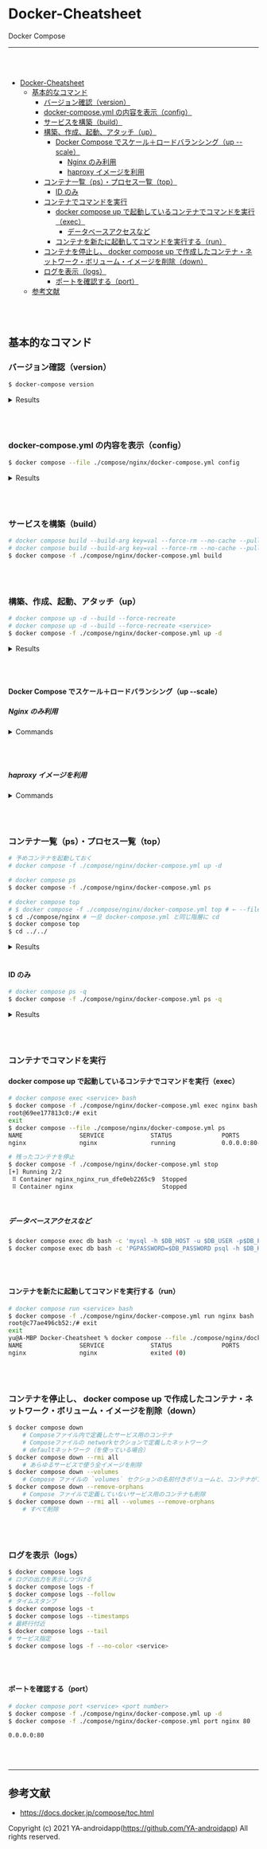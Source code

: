 <a id="markdown-docker-cheatsheet" name="docker-cheatsheet"></a>

# Docker-Cheatsheet

Docker Compose

---

<br><br>

<!-- TOC -->

- [Docker-Cheatsheet](#docker-cheatsheet)
  - [基本的なコマンド](#基本的なコマンド)
    - [バージョン確認（version）](#バージョン確認version)
    - [docker-compose.yml の内容を表示（config）](#docker-composeyml-の内容を表示config)
    - [サービスを構築（build）](#サービスを構築build)
    - [構築、作成、起動、アタッチ（up）](#構築作成起動アタッチup)
      - [Docker Compose でスケール＋ロードバランシング（up --scale）](#docker-compose-でスケール＋ロードバランシングup---scale)
        - [Nginx のみ利用](#nginx-のみ利用)
        - [haproxy イメージを利用](#haproxy-イメージを利用)
    - [コンテナ一覧（ps）・プロセス一覧（top）](#コンテナ一覧ps・プロセス一覧top)
      - [ID のみ](#id-のみ)
    - [コンテナでコマンドを実行](#コンテナでコマンドを実行)
      - [docker compose up で起動しているコンテナでコマンドを実行（exec）](#docker-compose-up-で起動しているコンテナでコマンドを実行exec)
        - [データベースアクセスなど](#データベースアクセスなど)
      - [コンテナを新たに起動してコマンドを実行する（run）](#コンテナを新たに起動してコマンドを実行するrun)
    - [コンテナを停止し、 docker compose up で作成したコンテナ・ネットワーク・ボリューム・イメージを削除（down）](#コンテナを停止し-docker-compose-up-で作成したコンテナ・ネットワーク・ボリューム・イメージを削除down)
    - [ログを表示（logs）](#ログを表示logs)
      - [ポートを確認する（port）](#ポートを確認するport)
  - [参考文献](#参考文献)

<!-- /TOC -->

<br><br>

<a id="markdown-基本的なコマンド" name="基本的なコマンド"></a>

## 基本的なコマンド

<a id="markdown-バージョン確認version" name="バージョン確認version"></a>

### バージョン確認（version）

```bash
$ docker-compose version
```

<details>
    <summary>Results</summary>

```bash
docker-compose version 1.29.2, build 5becea4c
docker-py version: 5.0.0
CPython version: 3.9.0
OpenSSL version: OpenSSL 1.1.1h  22 Sep 2020
```

</details>

<br><br>

<a id="markdown-docker-composeyml-の内容を表示config" name="docker-composeyml-の内容を表示config"></a>

### docker-compose.yml の内容を表示（config）

```bash
$ docker compose --file ./compose/nginx/docker-compose.yml config
```

<details>
    <summary>Results</summary>

```yaml
services:
  nginx:
    container_name: nginx
    image: nginx:latest
    networks:
      default: null
    ports:
      - mode: ingress
        target: 80
        published: 80
        protocol: tcp
    volumes:
      - type: bind
        source: /Users/yu/Documents/GitHub/Docker-Cheatsheet/compose/config/index.html
        target: /usr/share/nginx/html/index.html
        bind:
          create_host_path: true
networks:
  default:
    name: config_default
```

</details>

<br><br>

<a id="markdown-サービスを構築build" name="サービスを構築build"></a>

### サービスを構築（build）

```bash
# docker compose build --build-arg key=val --force-rm --no-cache --pull
# docker compose build --build-arg key=val --force-rm --no-cache --pull <service>
$ docker compose -f ./compose/nginx/docker-compose.yml build
```

<br><br>

<a id="markdown-構築作成起動アタッチup" name="構築作成起動アタッチup"></a>

### 構築、作成、起動、アタッチ（up）

```bash
# docker compose up -d --build --force-recreate
# docker compose up -d --build --force-recreate <service>
$ docker compose -f ./compose/nginx/docker-compose.yml up -d
```

<details>
    <summary>Results</summary>

```
[+] Running 7/7
 ⠿ nginx Pulled                                                                                    10.6s
   ⠿ b4d181a07f80 Pull complete                                                                     4.1s
   ⠿ 66b1c490df3f Pull complete                                                                     5.3s
   ⠿ d0f91ae9b44c Pull complete                                                                     5.3s
   ⠿ baf987068537 Pull complete                                                                     5.4s
   ⠿ 6bbc76cbebeb Pull complete                                                                     5.5s
   ⠿ 32b766478bc2 Pull complete                                                                     5.5s
[+] Running 2/2
 ⠿ Network nginx_default  Created                                                                   4.0s
 ⠿ Container nginx        Started                                                                   4.0s
```

</details>

<br><br>

<a id="markdown-docker-compose-でスケール＋ロードバランシングup---scale" name="docker-compose-でスケール＋ロードバランシングup---scale"></a>

#### Docker Compose でスケール＋ロードバランシング（up --scale）

<a id="markdown-nginx-のみ利用" name="nginx-のみ利用"></a>

##### Nginx のみ利用

<details>
    <summary>Commands</summary>

```yaml
# docker-compose.yml

version: "3"
services:
  web:
    image: nginx

  loadbalancer:
    image: nginx
    container_name: loadbalancer
    volumes:
      - ./nginx.conf:/etc/nginx/conf.d/nginx.conf
    ports:
      - 80:80
```

<br>

```
# nginx.conf

upstream loadbalancer {
    server nginx_web_1;
    server nginx_web_2;
}

server {
    listen      80;
    location / {
        proxy_pass http://loadbalancer;
    }
}
```

<br>

```bash
$ docker compose -f ./compose/scale/nginx/docker-compose.yml up --scale web=3

$ docker-compose -f ./compose/scale/nginx/docker-compose.yml logs -f web
```

</details>

<br><br>

<a id="markdown-haproxy-イメージを利用" name="haproxy-イメージを利用"></a>

##### haproxy イメージを利用

<details>
    <summary>Commands</summary>

```yaml
# docker-compose.yml

version: "3"

services:
  web:
    image: nginx:alpine

  loadbalancer:
    image: haproxy:alpine
    ports:
      - 80:80
    volumes:
      - ./haproxy.cfg:/usr/local/etc/haproxy/haproxy.cfg
    depends_on:
      - web
```

<br>

```
# haproxy.cfg

defaults
    timeout connect 5s
    timeout client 5s
    timeout server 30s

frontend web_proxy
    bind *:80
    use_backend web-server

backend web-server
    balance roundrobin

    server web1 loadbalancer_web_1:80 check inter 2s
    server web2 loadbalancer_web_2:80 check inter 2s
    server web3 loadbalancer_web_3:80 check inter 2s

    mode http
    option forwardfor
```

<br>

```bash
$ COMPOSE_PROJECT_NAME=loadbalancer docker compose -f ./compose/scale/haproxy/docker-compose.yml up --scale web=3
```

</details>

<br><br>

<a id="markdown-コンテナ一覧ps・プロセス一覧top" name="コンテナ一覧ps・プロセス一覧top"></a>

### コンテナ一覧（ps）・プロセス一覧（top）

```bash
# 予めコンテナを起動しておく
# docker compose -f ./compose/nginx/docker-compose.yml up -d

# docker compose ps
$ docker compose -f ./compose/nginx/docker-compose.yml ps

# docker compose top
# $ docker compose -f ./compose/nginx/docker-compose.yml top # ← --file オプションを指定すると結果を取得できない
$ cd ./compose/nginx # 一旦 docker-compose.yml と同じ階層に cd
$ docker compose top
$ cd ../../
```

<details>
    <summary>Results</summary>

```
# docker compose ps

NAME                SERVICE             STATUS              PORTS
nginx               nginx               running             0.0.0.0:80->80/tcp, :::80->80/tcp
```

<br>

```
# docker compose top

nginx
UID     PID     PPID    C    STIME   TTY   TIME       CMD
root    20256   20230   0    03:37   ?     00:00:00   nginx: master process nginx -g daemon off;
uuidd   20469   20256   0    03:38   ?     00:00:00   nginx: worker process
uuidd   20470   20256   0    03:38   ?     00:00:00   nginx: worker process
uuidd   20471   20256   0    03:38   ?     00:00:00   nginx: worker process
uuidd   20472   20256   0    03:38   ?     00:00:00   nginx: worker process
```

</details>

<br>

<a id="markdown-id-のみ" name="id-のみ"></a>

#### ID のみ

```bash
# docker compose ps -q
$ docker compose -f ./compose/nginx/docker-compose.yml ps -q
```

<details>
    <summary>Results</summary>

```
70070728c13efbdc6318b45d51aa2b7f145ccbee9711bd5530bfeb3e40c3243c
```

</details>

<br><br>

<a id="markdown-コンテナでコマンドを実行" name="コンテナでコマンドを実行"></a>

### コンテナでコマンドを実行

<a id="markdown-docker-compose-up-で起動しているコンテナでコマンドを実行exec" name="docker-compose-up-で起動しているコンテナでコマンドを実行exec"></a>

#### docker compose up で起動しているコンテナでコマンドを実行（exec）

```bash
# docker compose exec <service> bash
$ docker compose -f ./compose/nginx/docker-compose.yml exec nginx bash
root@69ee177813c0:/# exit
exit
$ docker compose --file ./compose/nginx/docker-compose.yml ps
NAME                SERVICE             STATUS              PORTS
nginx               nginx               running             0.0.0.0:80->80/tcp, :::80->80/tcp

# 残ったコンテナを停止
$ docker compose -f ./compose/nginx/docker-compose.yml stop
[+] Running 2/2
 ⠿ Container nginx_nginx_run_dfe0eb2265c9  Stopped                                                                                        0.0s
 ⠿ Container nginx                         Stopped                                                                                        1.2s
```

<br>

<a id="markdown-データベースアクセスなど" name="データベースアクセスなど"></a>

##### データベースアクセスなど

```bash
$ docker compose exec db bash -c 'mysql -h $DB_HOST -u $DB_USER -p$DB_PASSWORD $DB_DATABASE'
$ docker compose exec db bash -c 'PGPASSWORD=$DB_PASSWORD psql -h $DB_HOST -p 5432 -U $DB_USER'
```

<br><br>

<a id="markdown-コンテナを新たに起動してコマンドを実行するrun" name="コンテナを新たに起動してコマンドを実行するrun"></a>

#### コンテナを新たに起動してコマンドを実行する（run）

```bash
# docker compose run <service> bash
$ docker compose -f ./compose/nginx/docker-compose.yml run nginx bash
root@c77ae496cb52:/# exit
exit
yu@A-MBP Docker-Cheatsheet % docker compose --file ./compose/nginx/docker-compose.yml ps
NAME                SERVICE             STATUS              PORTS
nginx               nginx               exited (0)
```

<br><br>

<a id="markdown-コンテナを停止し-docker-compose-up-で作成したコンテナ・ネットワーク・ボリューム・イメージを削除down" name="コンテナを停止し-docker-compose-up-で作成したコンテナ・ネットワーク・ボリューム・イメージを削除down"></a>

### コンテナを停止し、 docker compose up で作成したコンテナ・ネットワーク・ボリューム・イメージを削除（down）

```bash
$ docker compose down
    # Composeファイル内で定義したサービス用のコンテナ
    # Composeファイルの networkセクションで定義したネットワーク
    # defaultネットワーク（を使っている場合）
$ docker compose down --rmi all
    # あらゆるサービスで使う全イメージを削除
$ docker compose down --volumes
    # Compose ファイルの `volumes` セクションの名前付きボリュームと、コンテナがアタッチしたアノニマス・ボリュームを削除
$ docker compose down --remove-orphans
    # Compose ファイルで定義していないサービス用のコンテナも削除
$ docker compose down --rmi all --volumes --remove-orphans
    # すべて削除
```

<br><br>

<a id="markdown-ログを表示logs" name="ログを表示logs"></a>

### ログを表示（logs）

```bash
$ docker compose logs
# ログの出力を表示しつづける
$ docker compose logs -f
$ docker compose logs --follow
# タイムスタンプ
$ docker compose logs -t
$ docker compose logs --timestamps
# 最終行付近
$ docker compose logs --tail
# サービス指定
$ docker compose logs -f --no-color <service>
```

<br><br>

<a id="markdown-ポートを確認するport" name="ポートを確認するport"></a>

#### ポートを確認する（port）

```bash
# docker compose port <service> <port number>
$ docker compose -f ./compose/nginx/docker-compose.yml up -d
$ docker compose -f ./compose/nginx/docker-compose.yml port nginx 80
```

```
0.0.0.0:80
```

<br><br>

---

<a id="markdown-参考文献" name="参考文献"></a>

## 参考文献

- https://docs.docker.jp/compose/toc.html

Copyright (c) 2021 YA-androidapp(https://github.com/YA-androidapp) All rights reserved.
